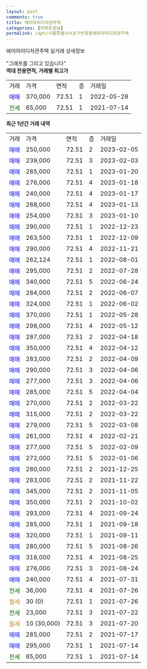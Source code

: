 ```yaml
---
layout: post
comments: true
title: 에이아이디차관주택
categories: [아파트정보]
permalink: /apt/서울특별시서초구반포동에이아이디차관주택
---
```


에이아이디차관주택 실거래 상세정보

<script type="text/javascript">
  google.charts.load('current', {'packages':['line', 'corechart']});
  google.charts.setOnLoadCallback(drawChart);

  function drawChart() {
    var data = new google.visualization.DataTable();
    data.addColumn('date', '거래일');
    data.addColumn('number', "매매");
    data.addColumn('number', "전세");
    data.addColumn('number', "전매");

    data.addRows([[new Date(Date.parse("2023-02-05")), 250000, null, null], [new Date(Date.parse("2023-02-03")), 239000, null, null], [new Date(Date.parse("2023-01-20")), 285000, null, null], [new Date(Date.parse("2023-01-18")), 276000, null, null], [new Date(Date.parse("2023-01-17")), 240000, null, null], [new Date(Date.parse("2023-01-13")), 268000, null, null], [new Date(Date.parse("2023-01-10")), 254000, null, null], [new Date(Date.parse("2022-12-23")), 290000, null, null], [new Date(Date.parse("2022-12-09")), 263500, null, null], [new Date(Date.parse("2022-11-21")), 290000, null, null], [new Date(Date.parse("2022-08-01")), 262124, null, null], [new Date(Date.parse("2022-07-28")), 295000, null, null], [new Date(Date.parse("2022-06-24")), 340000, null, null], [new Date(Date.parse("2022-06-07")), 284000, null, null], [new Date(Date.parse("2022-06-02")), 324000, null, null], [new Date(Date.parse("2022-05-28")), 370000, null, null], [new Date(Date.parse("2022-05-12")), 298000, null, null], [new Date(Date.parse("2022-04-18")), 287000, null, null], [new Date(Date.parse("2022-04-12")), 350000, null, null], [new Date(Date.parse("2022-04-09")), 283000, null, null], [new Date(Date.parse("2022-04-06")), 290000, null, null], [new Date(Date.parse("2022-04-06")), 277000, null, null], [new Date(Date.parse("2022-04-04")), 285000, null, null], [new Date(Date.parse("2022-03-22")), 270000, null, null], [new Date(Date.parse("2022-03-22")), 315000, null, null], [new Date(Date.parse("2022-03-08")), 279000, null, null], [new Date(Date.parse("2022-02-21")), 261000, null, null], [new Date(Date.parse("2022-02-09")), 277000, null, null], [new Date(Date.parse("2022-01-06")), 272000, null, null], [new Date(Date.parse("2021-12-25")), 280000, null, null], [new Date(Date.parse("2021-11-22")), 283000, null, null], [new Date(Date.parse("2021-11-05")), 345000, null, null], [new Date(Date.parse("2021-10-02")), 350000, null, null], [new Date(Date.parse("2021-09-24")), 293000, null, null], [new Date(Date.parse("2021-09-18")), 285000, null, null], [new Date(Date.parse("2021-09-11")), 320000, null, null], [new Date(Date.parse("2021-08-26")), 280000, null, null], [new Date(Date.parse("2021-08-25")), 318000, null, null], [new Date(Date.parse("2021-08-24")), 276000, null, null], [new Date(Date.parse("2021-07-31")), 240000, null, null], [new Date(Date.parse("2021-07-26")), null, 36000, null], [new Date(Date.parse("2021-07-26")), null, null, null], [new Date(Date.parse("2021-07-22")), null, 23000, null], [new Date(Date.parse("2021-07-20")), null, null, null], [new Date(Date.parse("2021-07-17")), 285000, null, null], [new Date(Date.parse("2021-07-14")), 295000, null, null], [new Date(Date.parse("2021-07-14")), null, 65000, null]]);

    var options = {
      hAxis: {
        format: 'yyyy/MM/dd'
      },    
      lineWidth: 0,
      pointsVisible: true,    
      title: '최근 1년간 유형별 실거래가 분포',
      legend: { position: 'bottom' }
    };

    var formatter = new google.visualization.NumberFormat({pattern:'###,###'} );
    formatter.format(data, 1);
    formatter.format(data, 2);
    
    setTimeout(function() {
        var chart = new google.visualization.LineChart(document.getElementById('columnchart_material'));
        chart.draw(data, (options));
        document.getElementById('loading').style.display = 'none';
    }, 200);
  }
</script>


<div id="loading" style="z-index:20; display: block; margin-left: 0px">"그래프를 그리고 있습니다"</div>
<div id="columnchart_material" style="width: 95%; margin-left: 0px; display: block"></div>
<!-- contents start -->
<b>역대 전용면적, 거래별 최고가</b>
<table class="sortable">
    <tr>
      <td>거래</td>
      <td>가격</td>
      <td>면적</td>
      <td>층</td>
      <td>거래일</td>
    </tr>
        <tr>
          <td><a style="color: blue">매매</a></td>
          <td>370,000</td>
          <td>72.51</td>
          <td>1</td>
          <td>2022-05-28</td>
        </tr>        
        <tr>
              <td><a style="color: darkgreen">전세</a></td>
              <td>65,000</td>
              <td>72.51</td>
              <td>1</td>
              <td>2021-07-14</td>
            </tr>        
    
</table>

<b>최근 1년간 거래 내역</b>

<table class="sortable">
    <tr>
      <td>거래</td>
      <td>가격</td>
      <td>면적</td>
      <td>층</td>
      <td>거래일</td>
    </tr>
    <tr>
      <td><a style="color: blue">매매</a></td>
      <td>250,000</td>
      <td>72.51</td>
      <td>2</td>
      <td>2023-02-05</td>
    </tr>          <tr>
      <td><a style="color: blue">매매</a></td>
      <td>239,000</td>
      <td>72.51</td>
      <td>3</td>
      <td>2023-02-03</td>
    </tr>          <tr>
      <td><a style="color: blue">매매</a></td>
      <td>285,000</td>
      <td>72.51</td>
      <td>1</td>
      <td>2023-01-20</td>
    </tr>          <tr>
      <td><a style="color: blue">매매</a></td>
      <td>276,000</td>
      <td>72.51</td>
      <td>4</td>
      <td>2023-01-18</td>
    </tr>          <tr>
      <td><a style="color: blue">매매</a></td>
      <td>240,000</td>
      <td>72.51</td>
      <td>4</td>
      <td>2023-01-17</td>
    </tr>          <tr>
      <td><a style="color: blue">매매</a></td>
      <td>268,000</td>
      <td>72.51</td>
      <td>4</td>
      <td>2023-01-13</td>
    </tr>          <tr>
      <td><a style="color: blue">매매</a></td>
      <td>254,000</td>
      <td>72.51</td>
      <td>3</td>
      <td>2023-01-10</td>
    </tr>          <tr>
      <td><a style="color: blue">매매</a></td>
      <td>290,000</td>
      <td>72.51</td>
      <td>1</td>
      <td>2022-12-23</td>
    </tr>          <tr>
      <td><a style="color: blue">매매</a></td>
      <td>263,500</td>
      <td>72.51</td>
      <td>1</td>
      <td>2022-12-09</td>
    </tr>          <tr>
      <td><a style="color: blue">매매</a></td>
      <td>290,000</td>
      <td>72.51</td>
      <td>4</td>
      <td>2022-11-21</td>
    </tr>          <tr>
      <td><a style="color: blue">매매</a></td>
      <td>262,124</td>
      <td>72.51</td>
      <td>1</td>
      <td>2022-08-01</td>
    </tr>          <tr>
      <td><a style="color: blue">매매</a></td>
      <td>295,000</td>
      <td>72.51</td>
      <td>2</td>
      <td>2022-07-28</td>
    </tr>          <tr>
      <td><a style="color: blue">매매</a></td>
      <td>340,000</td>
      <td>72.51</td>
      <td>5</td>
      <td>2022-06-24</td>
    </tr>          <tr>
      <td><a style="color: blue">매매</a></td>
      <td>284,000</td>
      <td>72.51</td>
      <td>2</td>
      <td>2022-06-07</td>
    </tr>          <tr>
      <td><a style="color: blue">매매</a></td>
      <td>324,000</td>
      <td>72.51</td>
      <td>1</td>
      <td>2022-06-02</td>
    </tr>          <tr>
      <td><a style="color: blue">매매</a></td>
      <td>370,000</td>
      <td>72.51</td>
      <td>1</td>
      <td>2022-05-28</td>
    </tr>          <tr>
      <td><a style="color: blue">매매</a></td>
      <td>298,000</td>
      <td>72.51</td>
      <td>4</td>
      <td>2022-05-12</td>
    </tr>          <tr>
      <td><a style="color: blue">매매</a></td>
      <td>287,000</td>
      <td>72.51</td>
      <td>2</td>
      <td>2022-04-18</td>
    </tr>          <tr>
      <td><a style="color: blue">매매</a></td>
      <td>350,000</td>
      <td>72.51</td>
      <td>4</td>
      <td>2022-04-12</td>
    </tr>          <tr>
      <td><a style="color: blue">매매</a></td>
      <td>283,000</td>
      <td>72.51</td>
      <td>2</td>
      <td>2022-04-09</td>
    </tr>          <tr>
      <td><a style="color: blue">매매</a></td>
      <td>290,000</td>
      <td>72.51</td>
      <td>3</td>
      <td>2022-04-06</td>
    </tr>          <tr>
      <td><a style="color: blue">매매</a></td>
      <td>277,000</td>
      <td>72.51</td>
      <td>3</td>
      <td>2022-04-06</td>
    </tr>          <tr>
      <td><a style="color: blue">매매</a></td>
      <td>285,000</td>
      <td>72.51</td>
      <td>5</td>
      <td>2022-04-04</td>
    </tr>          <tr>
      <td><a style="color: blue">매매</a></td>
      <td>270,000</td>
      <td>72.51</td>
      <td>2</td>
      <td>2022-03-22</td>
    </tr>          <tr>
      <td><a style="color: blue">매매</a></td>
      <td>315,000</td>
      <td>72.51</td>
      <td>2</td>
      <td>2022-03-22</td>
    </tr>          <tr>
      <td><a style="color: blue">매매</a></td>
      <td>279,000</td>
      <td>72.51</td>
      <td>5</td>
      <td>2022-03-08</td>
    </tr>          <tr>
      <td><a style="color: blue">매매</a></td>
      <td>261,000</td>
      <td>72.51</td>
      <td>4</td>
      <td>2022-02-21</td>
    </tr>          <tr>
      <td><a style="color: blue">매매</a></td>
      <td>277,000</td>
      <td>72.51</td>
      <td>5</td>
      <td>2022-02-09</td>
    </tr>          <tr>
      <td><a style="color: blue">매매</a></td>
      <td>272,000</td>
      <td>72.51</td>
      <td>5</td>
      <td>2022-01-06</td>
    </tr>          <tr>
      <td><a style="color: blue">매매</a></td>
      <td>280,000</td>
      <td>72.51</td>
      <td>2</td>
      <td>2021-12-25</td>
    </tr>          <tr>
      <td><a style="color: blue">매매</a></td>
      <td>283,000</td>
      <td>72.51</td>
      <td>2</td>
      <td>2021-11-22</td>
    </tr>          <tr>
      <td><a style="color: blue">매매</a></td>
      <td>345,000</td>
      <td>72.51</td>
      <td>2</td>
      <td>2021-11-05</td>
    </tr>          <tr>
      <td><a style="color: blue">매매</a></td>
      <td>350,000</td>
      <td>72.51</td>
      <td>2</td>
      <td>2021-10-02</td>
    </tr>          <tr>
      <td><a style="color: blue">매매</a></td>
      <td>293,000</td>
      <td>72.51</td>
      <td>4</td>
      <td>2021-09-24</td>
    </tr>          <tr>
      <td><a style="color: blue">매매</a></td>
      <td>285,000</td>
      <td>72.51</td>
      <td>1</td>
      <td>2021-09-18</td>
    </tr>          <tr>
      <td><a style="color: blue">매매</a></td>
      <td>320,000</td>
      <td>72.51</td>
      <td>1</td>
      <td>2021-09-11</td>
    </tr>          <tr>
      <td><a style="color: blue">매매</a></td>
      <td>280,000</td>
      <td>72.51</td>
      <td>5</td>
      <td>2021-08-26</td>
    </tr>          <tr>
      <td><a style="color: blue">매매</a></td>
      <td>318,000</td>
      <td>72.51</td>
      <td>4</td>
      <td>2021-08-25</td>
    </tr>          <tr>
      <td><a style="color: blue">매매</a></td>
      <td>276,000</td>
      <td>72.51</td>
      <td>3</td>
      <td>2021-08-24</td>
    </tr>          <tr>
      <td><a style="color: blue">매매</a></td>
      <td>240,000</td>
      <td>72.51</td>
      <td>4</td>
      <td>2021-07-31</td>
    </tr>          <tr>
      <td><a style="color: darkgreen">전세</a></td>
      <td>36,000</td>
      <td>72.51</td>
      <td>4</td>
      <td>2021-07-26</td>
    </tr>          <tr>
      <td><a style="color: darkgoldenrod">월세</a></td>
      <td>30 (0)</td>
      <td>72.51</td>
      <td>1</td>
      <td>2021-07-26</td>
    </tr>          <tr>
      <td><a style="color: darkgreen">전세</a></td>
      <td>23,000</td>
      <td>72.51</td>
      <td>3</td>
      <td>2021-07-22</td>
    </tr>          <tr>
      <td><a style="color: darkgoldenrod">월세</a></td>
      <td>10 (30,000)</td>
      <td>72.51</td>
      <td>3</td>
      <td>2021-07-20</td>
    </tr>          <tr>
      <td><a style="color: blue">매매</a></td>
      <td>285,000</td>
      <td>72.51</td>
      <td>2</td>
      <td>2021-07-17</td>
    </tr>          <tr>
      <td><a style="color: blue">매매</a></td>
      <td>295,000</td>
      <td>72.51</td>
      <td>1</td>
      <td>2021-07-14</td>
    </tr>          <tr>
      <td><a style="color: darkgreen">전세</a></td>
      <td>65,000</td>
      <td>72.51</td>
      <td>1</td>
      <td>2021-07-14</td>
    </tr>      </table>
<!-- contents end -->    

